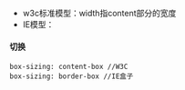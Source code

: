####
* w3c标准模型：width指content部分的宽度
* IE模型：

#### 切换
```
box-sizing: content-box //W3C
box-sizing: border-box //IE盒子
```